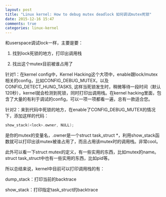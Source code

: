 ```yaml
---
layout: post
title: "Linux kernel: How to debug mutex deadlock 如何调试mutex死锁"
date: 2015-12-16 15:47
comments: true
categories: linux-kernel
---
```


和userspace调试lock一样，主要是要：

1. 找到lock死锁的地方，打印出调用栈

2. 找出这个mutex目前被谁占用了

<!-- more -->
 
针对1：在kernel config中，Kernel Hacking这个大项中，enable跟lock/mutex相关的config，比如CONFIG_DEBUG_MUTEX，以及CONFIG_DETECT_HUNG_TASKS, 这样当死锁发生时，稍微等待一段时间（默认120秒），kernel就会检测到死锁，同时打印出调用栈。在kernel hacking里面，包含了大量的有利于调试的config，可以一项一项都看一遍，总有一款适合您。


针对2：来到代码中死锁的地方，在enable了CONFIG_DEBUG_MUTEX的情况下，添加这样的代码：

``` cpp
show_stack(<lock>.owner, NULL);
```

<lock>是你的mutex的变量名，.owner是一个struct task_struct *，利用show_stack函数就可以打印出该mutex被谁占用了，而且占用该mutex时的调用栈。非常cool。

此外可以看一下struct mutex的定义，有一些实用的东西，比如mutex的name。struct task_struct中也有一些实用的东西，比如pid等。

所以总结来说，kernel中目前可以打印调用栈的有：

dump_stack：打印当前的backtrace

show_stack：打印指定task_struct的backtrace 
